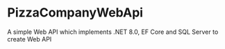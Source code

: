 # PizzaCompanyWebApi
A simple Web API which implements .NET 8.0, EF Core and SQL Server to create Web API
